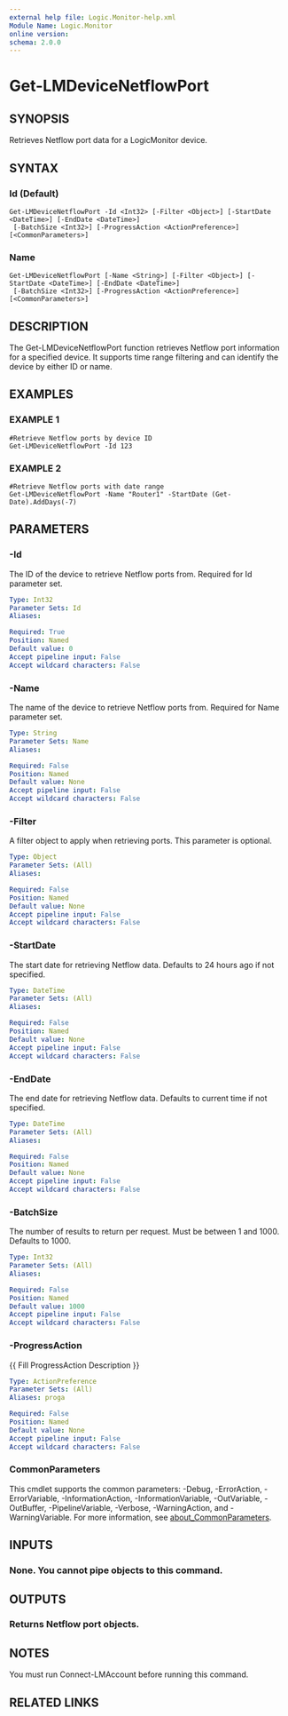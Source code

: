 ```yaml
---
external help file: Logic.Monitor-help.xml
Module Name: Logic.Monitor
online version:
schema: 2.0.0
---
```


# Get-LMDeviceNetflowPort

## SYNOPSIS
Retrieves Netflow port data for a LogicMonitor device.

## SYNTAX

### Id (Default)
```
Get-LMDeviceNetflowPort -Id <Int32> [-Filter <Object>] [-StartDate <DateTime>] [-EndDate <DateTime>]
 [-BatchSize <Int32>] [-ProgressAction <ActionPreference>] [<CommonParameters>]
```

### Name
```
Get-LMDeviceNetflowPort [-Name <String>] [-Filter <Object>] [-StartDate <DateTime>] [-EndDate <DateTime>]
 [-BatchSize <Int32>] [-ProgressAction <ActionPreference>] [<CommonParameters>]
```

## DESCRIPTION
The Get-LMDeviceNetflowPort function retrieves Netflow port information for a specified device.
It supports time range filtering and can identify the device by either ID or name.

## EXAMPLES

### EXAMPLE 1
```
#Retrieve Netflow ports by device ID
Get-LMDeviceNetflowPort -Id 123
```

### EXAMPLE 2
```
#Retrieve Netflow ports with date range
Get-LMDeviceNetflowPort -Name "Router1" -StartDate (Get-Date).AddDays(-7)
```

## PARAMETERS

### -Id
The ID of the device to retrieve Netflow ports from.
Required for Id parameter set.

```yaml
Type: Int32
Parameter Sets: Id
Aliases:

Required: True
Position: Named
Default value: 0
Accept pipeline input: False
Accept wildcard characters: False
```

### -Name
The name of the device to retrieve Netflow ports from.
Required for Name parameter set.

```yaml
Type: String
Parameter Sets: Name
Aliases:

Required: False
Position: Named
Default value: None
Accept pipeline input: False
Accept wildcard characters: False
```

### -Filter
A filter object to apply when retrieving ports.
This parameter is optional.

```yaml
Type: Object
Parameter Sets: (All)
Aliases:

Required: False
Position: Named
Default value: None
Accept pipeline input: False
Accept wildcard characters: False
```

### -StartDate
The start date for retrieving Netflow data.
Defaults to 24 hours ago if not specified.

```yaml
Type: DateTime
Parameter Sets: (All)
Aliases:

Required: False
Position: Named
Default value: None
Accept pipeline input: False
Accept wildcard characters: False
```

### -EndDate
The end date for retrieving Netflow data.
Defaults to current time if not specified.

```yaml
Type: DateTime
Parameter Sets: (All)
Aliases:

Required: False
Position: Named
Default value: None
Accept pipeline input: False
Accept wildcard characters: False
```

### -BatchSize
The number of results to return per request.
Must be between 1 and 1000.
Defaults to 1000.

```yaml
Type: Int32
Parameter Sets: (All)
Aliases:

Required: False
Position: Named
Default value: 1000
Accept pipeline input: False
Accept wildcard characters: False
```

### -ProgressAction
{{ Fill ProgressAction Description }}

```yaml
Type: ActionPreference
Parameter Sets: (All)
Aliases: proga

Required: False
Position: Named
Default value: None
Accept pipeline input: False
Accept wildcard characters: False
```

### CommonParameters
This cmdlet supports the common parameters: -Debug, -ErrorAction, -ErrorVariable, -InformationAction, -InformationVariable, -OutVariable, -OutBuffer, -PipelineVariable, -Verbose, -WarningAction, and -WarningVariable. For more information, see [about_CommonParameters](http://go.microsoft.com/fwlink/?LinkID=113216).

## INPUTS

### None. You cannot pipe objects to this command.
## OUTPUTS

### Returns Netflow port objects.
## NOTES
You must run Connect-LMAccount before running this command.

## RELATED LINKS
